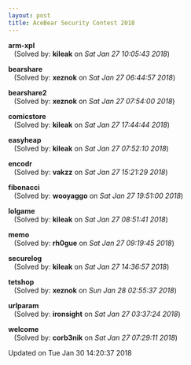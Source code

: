 ```yaml
---
layout: post
title: AceBear Security Contest 2018
---
```


**arm-xpl**  
&nbsp;&nbsp;&nbsp;(Solved by: **kileak** on _Sat Jan 27 10:05:43 2018_)  
  
**bearshare**  
&nbsp;&nbsp;&nbsp;(Solved by: **xeznok** on _Sat Jan 27 06:44:57 2018_)  
  
**bearshare2**  
&nbsp;&nbsp;&nbsp;(Solved by: **xeznok** on _Sat Jan 27 07:54:00 2018_)  
  
**comicstore**  
&nbsp;&nbsp;&nbsp;(Solved by: **kileak** on _Sat Jan 27 17:44:44 2018_)  
  
**easyheap**  
&nbsp;&nbsp;&nbsp;(Solved by: **kileak** on _Sat Jan 27 07:52:10 2018_)  
  
**encodr**  
&nbsp;&nbsp;&nbsp;(Solved by: **vakzz** on _Sat Jan 27 15:21:29 2018_)  
  
**fibonacci**  
&nbsp;&nbsp;&nbsp;(Solved by: **wooyaggo** on _Sat Jan 27 19:51:00 2018_)  
  
**lolgame**  
&nbsp;&nbsp;&nbsp;(Solved by: **kileak** on _Sat Jan 27 08:51:41 2018_)  
  
**memo**  
&nbsp;&nbsp;&nbsp;(Solved by: **rh0gue** on _Sat Jan 27 09:19:45 2018_)  
  
**securelog**  
&nbsp;&nbsp;&nbsp;(Solved by: **kileak** on _Sat Jan 27 14:36:57 2018_)  
  
**tetshop**  
&nbsp;&nbsp;&nbsp;(Solved by: **xeznok** on _Sun Jan 28 02:55:37 2018_)  
  
**urlparam**  
&nbsp;&nbsp;&nbsp;(Solved by: **ironsight** on _Sat Jan 27 03:37:24 2018_)  
  
**welcome**  
&nbsp;&nbsp;&nbsp;(Solved by: **corb3nik** on _Sat Jan 27 07:29:11 2018_)  
  


Updated on Tue Jan 30 14:20:37 2018
